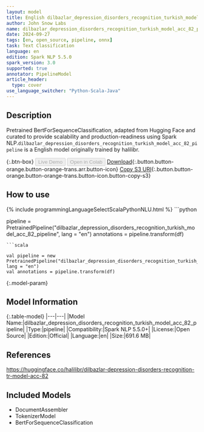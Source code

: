 ```yaml
---
layout: model
title: English dilbazlar_depression_disorders_recognition_turkish_model_acc_82_pipeline pipeline BertForSequenceClassification from halilibr
author: John Snow Labs
name: dilbazlar_depression_disorders_recognition_turkish_model_acc_82_pipeline
date: 2024-09-27
tags: [en, open_source, pipeline, onnx]
task: Text Classification
language: en
edition: Spark NLP 5.5.0
spark_version: 3.0
supported: true
annotator: PipelineModel
article_header:
  type: cover
use_language_switcher: "Python-Scala-Java"
---
```


## Description

Pretrained BertForSequenceClassification, adapted from Hugging Face and curated to provide scalability and production-readiness using Spark NLP.`dilbazlar_depression_disorders_recognition_turkish_model_acc_82_pipeline` is a English model originally trained by halilibr.

{:.btn-box}
<button class="button button-orange" disabled>Live Demo</button>
<button class="button button-orange" disabled>Open in Colab</button>
[Download](https://s3.amazonaws.com/auxdata.johnsnowlabs.com/public/models/dilbazlar_depression_disorders_recognition_turkish_model_acc_82_pipeline_en_5.5.0_3.0_1727410029950.zip){:.button.button-orange.button-orange-trans.arr.button-icon}
[Copy S3 URI](s3://auxdata.johnsnowlabs.com/public/models/dilbazlar_depression_disorders_recognition_turkish_model_acc_82_pipeline_en_5.5.0_3.0_1727410029950.zip){:.button.button-orange.button-orange-trans.button-icon.button-copy-s3}

## How to use



<div class="tabs-box" markdown="1">
{% include programmingLanguageSelectScalaPythonNLU.html %}
```python

pipeline = PretrainedPipeline("dilbazlar_depression_disorders_recognition_turkish_model_acc_82_pipeline", lang = "en")
annotations =  pipeline.transform(df)   

```
```scala

val pipeline = new PretrainedPipeline("dilbazlar_depression_disorders_recognition_turkish_model_acc_82_pipeline", lang = "en")
val annotations = pipeline.transform(df)

```
</div>

{:.model-param}
## Model Information

{:.table-model}
|---|---|
|Model Name:|dilbazlar_depression_disorders_recognition_turkish_model_acc_82_pipeline|
|Type:|pipeline|
|Compatibility:|Spark NLP 5.5.0+|
|License:|Open Source|
|Edition:|Official|
|Language:|en|
|Size:|691.6 MB|

## References

https://huggingface.co/halilibr/dilbazlar-depression-disorders-recognition-tr-model-acc-82

## Included Models

- DocumentAssembler
- TokenizerModel
- BertForSequenceClassification